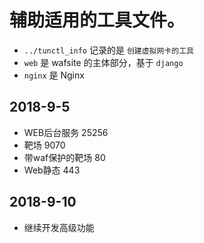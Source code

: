 # 辅助适用的工具文件。
- `../tunctl_info` 记录的是 `创建虚拟网卡的工具` 
- `web` 是 wafsite 的主体部分，基于 `django`
- `nginx` 是 Nginx

## 2018-9-5
- WEB后台服务 25256
- 靶场 9070 
- 带waf保护的靶场 80
- Web静态 443

## 2018-9-10
- 继续开发高级功能